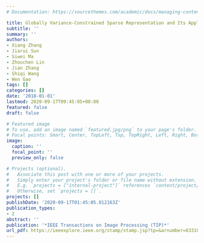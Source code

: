 ```yaml
---
# Documentation: https://sourcethemes.com/academic/docs/managing-content/

title: Globally Variance-Constrained Sparse Representation and Its Application in Image Set Coding
subtitle: ''
summary: ''
authors:
- Xiang Zhang
- Jiarui Sun
- Siwei Ma
- Zhouchen Lin
- Jian Zhang
- Shiqi Wang
- Wen Gao
tags: []
categories: []
date: '2018-01-01'
lastmod: 2020-09-17T09:45:05+08:00
featured: false
draft: false

# Featured image
# To use, add an image named `featured.jpg/png` to your page's folder.
# Focal points: Smart, Center, TopLeft, Top, TopRight, Left, Right, BottomLeft, Bottom, BottomRight.
image:
  caption: ''
  focal_point: ''
  preview_only: false

# Projects (optional).
#   Associate this post with one or more of your projects.
#   Simply enter your project's folder or file name without extension.
#   E.g. `projects = ["internal-project"]` references `content/project/deep-learning/index.md`.
#   Otherwise, set `projects = []`.
projects: []
publishDate: '2020-09-17T01:45:05.012163Z'
publication_types:
- 2
abstract: ''
publication: '*IEEE Transactions on Image Processing (TIP)*'
url_pdf: https://ieeexplore.ieee.org/stamp/stamp.jsp?tp=&arnumber=8331891
---
```

